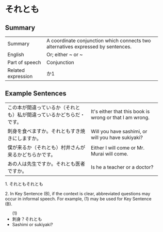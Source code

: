 # それとも

## Summary

<table><tr>   <td>Summary</td>   <td>A coordinate conjunction which connects two alternatives expressed by sentences.</td></tr><tr>   <td>English</td>   <td>Or; either ~ or ~</td></tr><tr>   <td>Part of speech</td>   <td>Conjunction</td></tr><tr>   <td>Related expression</td>   <td>か1</td></tr></table>

## Example Sentences

<table><tr>   <td>この本が間違っているか（それとも）私が間違っているかどちらだ・です。</td>   <td>It's either that this book is wrong or that I am wrong.</td></tr><tr>   <td>刺身を食べますか。それともすき焼きにしますか。</td>   <td>Will you have sashimi, or will you have sukiyaki?</td></tr><tr>   <td>僕が来るか（それとも）村井さんが来るかどちらかです。</td>   <td>Either I will come or Mr. Murai will come.</td></tr><tr>   <td>あの人は先生ですか。それとも医者ですか。</td>   <td>Is he a teacher or a doctor?</td></tr></table>

<p>1. <span class="cloze">それとも</span combines statements (Key Sentence (A)) or questions (Key Sentence (B)). In Key Sentence (A), <span class="cloze">それとも</span can be omitted.</p>  <p>2. In Key Sentence (B), if the context is clear, abbreviated questions may occur in informal speech. For example, (1) may be used for Key Sentence (B).</p>  <ul>(1) <li>刺身？<span class="cloze">それとも</span，すきやき？</li> <li>Sashimi or sukiyaki?</li> </ul>

